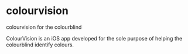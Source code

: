 # colourvision
colourvision for the colourblind


ColourVision is an iOS app developed for the sole purpose of
helping the colourblind identify colours.
